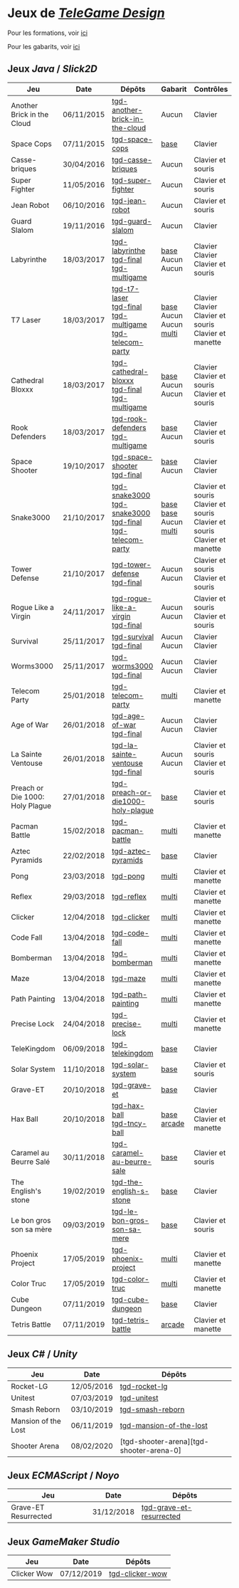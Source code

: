 # Jeux de [*TeleGame Design*](https://telegd.github.io/)

Pour les formations, voir [ici](https://github.com/TeleGD/formations)

Pour les gabarits, voir [ici](https://github.com/TeleGD/templates)

## Jeux *Java* / *Slick2D*

| Jeu | Date | Dépôts | Gabarit | Contrôles |
| - | - | - | - | - |
| Another Brick in the Cloud | 06/11/2015 | [tgd-another-brick-in-the-cloud][another-brick-in-the-cloud-0] | Aucun | Clavier |
| Space Cops | 07/11/2015 | [tgd-space-cops][space-cops-0] | [base][base] | Clavier |
| Casse-briques | 30/04/2016 | [tgd-casse-briques][casse-briques-0] | Aucun | Clavier et souris |
| Super Fighter | 11/05/2016 | [tgd-super-fighter][super-fighter-0] | Aucun | Clavier et souris |
| Jean Robot | 06/10/2016 | [tgd-jean-robot][jean-robot-0] | Aucun | Clavier et souris |
| Guard Slalom | 19/11/2016 | [tgd-guard-slalom][guard-slalom-0] | Aucun | Clavier |
| Labyrinthe | 18/03/2017 | [tgd-labyrinthe][labyrinthe-0]<br/>[tgd-final][labyrinthe-1]<br/>[tgd-multigame][labyrinthe-2] | [base][base]<br/>Aucun<br/>Aucun | Clavier<br/>Clavier<br/>Clavier et souris |
| T7 Laser | 18/03/2017 | [tgd-t7-laser][t7-laser-0]<br/>[tgd-final][t7-laser-1]<br/>[tgd-multigame][t7-laser-2]<br/>[tgd-telecom-party][t7-laser-3] | [base][base]<br/>Aucun<br/>Aucun<br/>[multi][multi] | Clavier<br/>Clavier<br/>Clavier et souris<br/>Clavier et manette |
| Cathedral Bloxxx | 18/03/2017 | [tgd-cathedral-bloxxx][cathedral-bloxxx-0]<br/>[tgd-final][cathedral-bloxxx-1]<br/>[tgd-multigame][cathedral-bloxxx-2] | [base][base]<br/>Aucun<br/>Aucun | Clavier<br/>Clavier et souris<br/>Clavier et souris |
| Rook Defenders | 18/03/2017 | [tgd-rook-defenders][rook-defenders-0]<br/>[tgd-multigame][rook-defenders-1] | [base][base]<br/>Aucun | Clavier<br/>Clavier et souris |
| Space Shooter | 19/10/2017 | [tgd-space-shooter][space-shooter-0]<br/>[tgd-final][space-shooter-1] | [base][base]<br/>Aucun | Clavier<br/>Clavier |
| Snake3000 | 21/10/2017 | [tgd-snake3000][snake3000-0]<br/>[tgd-snake3000][snake3000-1]<br/>[tgd-final][snake3000-2]<br/>[tgd-telecom-party][snake3000-3] | [base][base]<br/>[base][base]<br/>Aucun<br/>[multi][multi] | Clavier et souris<br/>Clavier et souris<br/>Clavier et souris<br/>Clavier et manette |
| Tower Defense | 21/10/2017 | [tgd-tower-defense][tower-defense-0]<br/>[tgd-final][tower-defense-1] | Aucun<br/>Aucun | Clavier et souris<br/>Clavier et souris |
| Rogue Like a Virgin | 24/11/2017 | [tgd-rogue-like-a-virgin][rogue-like-a-virgin-0]<br/>[tgd-final][rogue-like-a-virgin-1] | Aucun<br/>Aucun | Clavier et souris<br/>Clavier et souris |
| Survival | 25/11/2017 | [tgd-survival][survival-0]<br/>[tgd-final][survival-1] | Aucun<br/>Aucun | Clavier<br/>Clavier |
| Worms3000 | 25/11/2017 | [tgd-worms3000][worms3000-0]<br/>[tgd-final][worms3000-1] | Aucun<br/>Aucun | Clavier<br/>Clavier |
| Telecom Party | 25/01/2018 | [tgd-telecom-party][telecom-party-0] | [multi][multi] | Clavier et manette |
| Age of War | 26/01/2018 | [tgd-age-of-war][age-of-war-0]<br/>[tgd-final][age-of-war-1] | Aucun<br/>Aucun | Clavier<br/>Clavier |
| La Sainte Ventouse | 26/01/2018 | [tgd-la-sainte-ventouse][la-sainte-ventouse-0]<br/>[tgd-final][la-sainte-ventouse-1] | Aucun<br/>Aucun | Clavier et souris<br/>Clavier et souris |
| Preach or Die 1000: Holy Plague | 27/01/2018 | [tgd-preach-or-die1000-holy-plague][preach-or-die1000-holy-plague-0] | [base][base] | Clavier et souris |
| Pacman Battle | 15/02/2018 | [tgd-pacman-battle][pacman-battle-0] | [multi][multi] | Clavier et manette |
| Aztec Pyramids | 22/02/2018 | [tgd-aztec-pyramids][aztec-pyramids-0] | [base][base] | Clavier |
| Pong | 23/03/2018 | [tgd-pong][pong-0] | [multi][multi] | Clavier et manette |
| Reflex | 29/03/2018 | [tgd-reflex][reflex-0] | [multi][multi] | Clavier et manette |
| Clicker | 12/04/2018 | [tgd-clicker][clicker-0] | [multi][multi] | Clavier et manette |
| Code Fall | 13/04/2018 | [tgd-code-fall][code-fall-0] | [multi][multi] | Clavier et manette |
| Bomberman | 13/04/2018 | [tgd-bomberman][bomberman-0] | [multi][multi] | Clavier et manette |
| Maze | 13/04/2018 | [tgd-maze][maze-0] | [multi][multi] | Clavier et manette |
| Path Painting | 13/04/2018 | [tgd-path-painting][path-painting-0] | [multi][multi] | Clavier et manette |
| Precise Lock | 24/04/2018 | [tgd-precise-lock][precise-lock-0] | [multi][multi] | Clavier et manette |
| TeleKingdom | 06/09/2018 | [tgd-telekingdom][telekingdom-0] | [base][base] | Clavier |
| Solar System | 11/10/2018 | [tgd-solar-system][solar-system-0] | [base][base] | Clavier et souris |
| Grave-ET | 20/10/2018 | [tgd-grave-et][grave-et-0] | [base][base] | Clavier |
| Hax Ball | 20/10/2018 | [tgd-hax-ball][hax-ball-0]<br/>[tgd-tncy-ball][hax-ball-1] | [base][base]<br/>[arcade][arcade] | Clavier<br/>Clavier et manette |
| Caramel au Beurre Salé | 30/11/2018 | [tgd-caramel-au-beurre-sale][caramel-au-beurre-sale-0] | [base][base] | Clavier et souris |
| The English's stone | 19/02/2019 | [tgd-the-english-s-stone][the-english-s-stone-0] | [base][base] | Clavier |
| Le bon gros son sa mère | 09/03/2019 | [tgd-le-bon-gros-son-sa-mere][le-bon-gros-son-sa-mere-0] | [base][base] | Clavier et souris |
| Phoenix Project | 17/05/2019 | [tgd-phoenix-project][phoenix-project-0] | [multi][multi] | Clavier et manette |
| Color Truc | 17/05/2019 | [tgd-color-truc][color-truc-0] | [multi][multi] | Clavier et manette |
| Cube Dungeon | 07/11/2019 | [tgd-cube-dungeon][cube-dungeon-0] | [base][base] | Clavier |
| Tetris Battle | 07/11/2019 | [tgd-tetris-battle][tetris-battle-0] | [arcade][arcade] | Clavier et manette |

## Jeux *C#* / *Unity*

| Jeu | Date | Dépôts |
| - | - | - |
| Rocket-LG | 12/05/2016 | [tgd-rocket-lg][rocket-lg-0] |
| Unitest | 07/03/2019 | [tgd-unitest][unitest-0] |
| Smash Reborn | 03/10/2019 | [tgd-smash-reborn][smash-reborn-0] |
| Mansion of the Lost | 06/11/2019 | [tgd-mansion-of-the-lost][mansion-of-the-lost-0] |
| Shooter Arena | 08/02/2020 | [tgd-shooter-arena][tgd-shooter-arena-0] |

## Jeux *ECMAScript* / *Noyo*

| Jeu | Date | Dépôts |
| - | - | - |
| Grave-ET Resurrected | 31/12/2018 | [tgd-grave-et-resurrected][tgd-grave-et-resurrected-0] |

## Jeux *GameMaker Studio*

| Jeu | Date | Dépôts |
| - | - | - |
| Clicker Wow | 07/12/2019 | [tgd-clicker-wow][tgd-clicker-wow-0] |


[another-brick-in-the-cloud-0]: https://github.com/TeleGD/tgd-another-brick-in-the-cloud/tree/master/src/fr
[space-cops-0]: https://github.com/TeleGD/tgd-space-cops/tree/master/src/games/spaceCops
[casse-briques-0]: https://github.com/TeleGD/tgd-casse-briques/tree/master/src/fr
[super-fighter-0]: https://github.com/TeleGD/tgd-super-fighter/tree/master/src/fr
[jean-robot-0]: https://github.com/TeleGD/tgd-jean-robot/tree/master/src/fr
[guard-slalom-0]: https://github.com/TeleGD/tgd-guard-slalom/tree/master/src/fr
[labyrinthe-0]: https://github.com/TeleGD/tgd-labyrinthe/tree/master/src/games/labyrinthe
[labyrinthe-1]: https://github.com/TeleGD/tgd-final/tree/master/src/games/Labyrinthe
[labyrinthe-2]: https://github.com/TeleGD/tgd-multigame/tree/master/src/game1
[t7-laser-0]: https://github.com/TeleGD/tgd-t7-laser/tree/master/src/games/t7Laser
[t7-laser-1]: https://github.com/TeleGD/tgd-final/tree/master/src/games/T7Laser
[t7-laser-2]: https://github.com/TeleGD/tgd-multigame/tree/master/src/game2
[t7-laser-3]: https://github.com/TeleGD/tgd-telecom-party/tree/master/src/games/t7Laser
[cathedral-bloxxx-0]: https://github.com/TeleGD/tgd-cathedral-bloxxx/tree/master/src/games/cathedralBloxxx
[cathedral-bloxxx-1]: https://github.com/TeleGD/tgd-final/tree/master/src/games/CathedralBloxxx
[cathedral-bloxxx-2]: https://github.com/TeleGD/tgd-multigame/tree/master/src/game3
[rook-defenders-0]: https://github.com/TeleGD/tgd-rook-defenders/tree/master/src/games/rookDefenders
[rook-defenders-1]: https://github.com/TeleGD/tgd-multigame/tree/master/src/game4
[space-shooter-0]: https://github.com/TeleGD/tgd-space-shooter/tree/master/src/games/spaceShooter
[space-shooter-1]: https://github.com/TeleGD/tgd-final/tree/master/src/games/SpaceShooter
[snake3000-0]: https://github.com/TeleGD/tgd-snake3000/tree/master/src/games/snake3000
[snake3000-1]: https://github.com/TeleGD/tgd-snake3000/tree/master/src/games/snake3001
[snake3000-2]: https://github.com/TeleGD/tgd-final/tree/master/src/games/Snake
[snake3000-3]: https://github.com/TeleGD/tgd-telecom-party/tree/master/src/games/snake3000
[tower-defense-0]: https://github.com/TeleGD/tgd-tower-defense/tree/master/src/games/towerDefense
[tower-defense-1]: https://github.com/TeleGD/tgd-final/tree/master/src/games/TowerDefense
[rogue-like-a-virgin-0]: https://github.com/TeleGD/tgd-rogue-like-a-virgin/tree/master/src/games/rogueLikeAVirgin
[rogue-like-a-virgin-1]: https://github.com/TeleGD/tgd-final/tree/master/src/games/RogueLikeAVirgin
[survival-0]: https://github.com/TeleGD/tgd-survival/tree/master/src/games/survival
[survival-1]: https://github.com/TeleGD/tgd-final/tree/master/src/games/Survival
[worms3000-0]: https://github.com/TeleGD/tgd-worms3000/tree/master/src/games/worms3000
[worms3000-1]: https://github.com/TeleGD/tgd-final/tree/master/src/games/Worms3000
[telecom-party-0]: https://github.com/TeleGD/tgd-telecom-party/tree/master/src/games/telecomParty
[age-of-war-0]: https://github.com/TeleGD/tgd-age-of-war/tree/master/src/games/ageOfWar
[age-of-war-1]: https://github.com/TeleGD/tgd-final/tree/master/src/games/AgeOfWar
[la-sainte-ventouse-0]: https://github.com/TeleGD/tgd-la-sainte-ventouse/tree/master/src/games/laSainteVentouse
[la-sainte-ventouse-1]: https://github.com/TeleGD/tgd-final/tree/master/src/games/LaSainteVentouse
[preach-or-die1000-holy-plague-0]: https://github.com/TeleGD/tgd-preach-or-die1000-holy-plague/tree/master/src/games/preachOrDie1000HolyPlague
[pacman-battle-0]: https://github.com/TeleGD/tgd-pacman-battle/tree/master/src/games/pacmanBattle
[aztec-pyramids-0]: https://github.com/TeleGD/tgd-aztec-pyramids/tree/master/src/games/aztecPyramids
[pong-0]: https://github.com/TeleGD/tgd-pong/tree/master/src/games/pong
[reflex-0]: https://github.com/TeleGD/tgd-reflex/tree/master/src/games/reflex
[clicker-0]: https://github.com/TeleGD/tgd-clicker/tree/master/src/games/clicker
[code-fall-0]: https://github.com/TeleGD/tgd-code-fall/tree/master/src/games/codeFall
[bomberman-0]: https://github.com/TeleGD/tgd-bomberman/tree/master/src/games/bomberman
[maze-0]: https://github.com/TeleGD/tgd-maze/tree/master/src/games/maze
[path-painting-0]: https://github.com/TeleGD/tgd-path-painting/tree/master/src/games/pathPainting
[precise-lock-0]: https://github.com/TeleGD/tgd-precise-lock/tree/master/src/games/preciseLock
[telekingdom-0]: https://github.com/TeleGD/tgd-telekingdom/tree/master/src/telekingdom
[solar-system-0]: https://github.com/TeleGD/tgd-solar-system/tree/master/src/games/solarSystem
[grave-et-0]: https://github.com/TeleGD/tgd-grave-et/tree/master/src/games/graveEt
[hax-ball-0]: https://github.com/TeleGD/tgd-hax-ball/tree/master/src/games/haxBall
[hax-ball-1]: https://github.com/TeleGD/tgd-tncy-ball/tree/master/src/games/haxBall
[caramel-au-beurre-sale-0]: https://github.com/TeleGD/tgd-caramel-au-beurre-sale/tree/master/src/waterSymbol
[the-english-s-stone-0]: https://github.com/TeleGD/tgd-the-english-s-stone/tree/master/src/games/theEnglishSStone
[le-bon-gros-son-sa-mere-0]: https://github.com/TeleGD/tgd-le-bon-gros-son-sa-mere/tree/master/src/leBonGrosSonSaMere
[phoenix-project-0]: https://github.com/TeleGD/tgd-phoenix-project/tree/master/src/games/phoenixProject
[color-truc-0]: https://github.com/TeleGD/tgd-color-truc/tree/master/src/games/colorTruc
[cube-dungeon-0]: https://github.com/TeleGD/tgd-cube-dungeon/tree/master/src/games/cubeDungeon
[tetris-battle-0]: https://github.com/TeleGD/tgd-tetris-battle/tree/master/src/games/tetrisBattle

[base]: https://github.com/TeleGD/tgd-template-slick2d-base
[multi]: https://github.com/TeleGD/tgd-template-slick2d-multi
[uni]: https://github.com/TeleGD/tgd-template-slick2d-uni
[arcade]: https://github.com/TeleGD/tgd-template-slick2d-arcade

[rocket-lg-0]: https://github.com/TeleGD/tgd-rocket-lg
[unitest-0]: https://github.com/TeleGD/tgd-unitest
[smash-reborn-0]: https://github.com/TeleGD/tgd-smash-reborn
[mansion-of-the-lost-0]: https://github.com/TeleGD/tgd-mansion-of-the-lost
[shooter-arena-0]: https://github.com/TeleGD/tgd-shooter-arena

[tgd-grave-et-resurrected-0]: https://github.com/TeleGD/tgd-grave-et-resurrected

[tgd-clicker-wow-0]: https://github.com/TeleGD/tgd-clicker-wow
